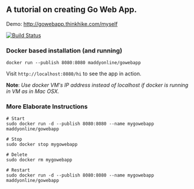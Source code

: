 ## A tutorial on creating Go Web App.

Demo: http://gowebapp.thinkhike.com/myself

[![Build Status](https://travis-ci.org/maddyonline/gowebapp.svg)](https://travis-ci.org/maddyonline/gowebapp)

### Docker based installation (and running)

```
docker run --publish 8080:8080 maddyonline/gowebapp
```

Visit `http://localhost:8080/hi` to see the app in action. 

**Note**: *Use docker VM's IP address instead of localhost if docker is running in VM as in Mac OSX.*


### More Elaborate Instructions

```
# Start
sudo docker run -d --publish 8080:8080 --name mygowebapp  maddyonline/gowebapp

# Stop
sudo docker stop mygowebapp 

# Delete
sudo docker rm mygowebapp

# Restart
sudo docker run -d --publish 8080:8080 --name mygowebapp  maddyonline/gowebapp
```
